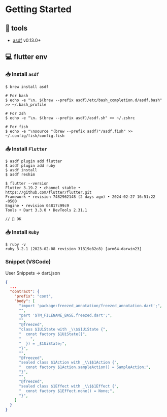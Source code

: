 # Getting Started

## 🧰 tools

- [asdf](https://github.com/asdf-vm/asdf) v0.13.0+

## 💻 flutter env

### 📥 Install `asdf`

```shell
$ brew install asdf

# For bash
$ echo -e "\n. $(brew --prefix asdf)/etc/bash_completion.d/asdf.bash" >> ~/.bash_profile

# For zsh
$ echo -e "\n. $(brew --prefix asdf)/asdf.sh" >> ~/.zshrc

# For fish
$ echo -e "\nsource "(brew --prefix asdf)"/asdf.fish" >> ~/.config/fish/config.fish
```

### 📥 Install `Flutter`

```shell
$ asdf plugin add flutter
$ asdf plugin add ruby
$ asdf install
$ asdf reshim
```

```shell
$ flutter --version
Flutter 3.19.2 • channel stable • https://github.com/flutter/flutter.git
Framework • revision 7482962148 (2 days ago) • 2024-02-27 16:51:22 -0500
Engine • revision 04817c99c9
Tools • Dart 3.3.0 • DevTools 2.31.1

// 🙌 OK
```

### 📥 Install `Ruby`

```shell
$ ruby -v
ruby 3.2.1 (2023-02-08 revision 31819e82c8) [arm64-darwin23]
```

### Snippet (VSCode)

User Snippets → dart.json

```json
{
  ...
  "contract": {
    "prefix": "cont",
    "body": [
      "import 'package:freezed_annotation/freezed_annotation.dart';",
      "",
      "part '$TM_FILENAME_BASE.freezed.dart';",
      "",
      "@freezed",
      "class $1UiState with _\\$$1UiState {",
      "  const factory $1UiState({",
      "    ",
      "  }) = _$1UiState;",
      "}",
      "",
      "@freezed",
      "sealed class $1Action with _\\$$1Action {",
      "  const factory $1Action.sampleAction() = SampleAction;",
      "}",
      "",
      "@freezed",
      "sealed class $1Effect with _\\$$1Effect {",
      "  const factory $1Effect.none() = None;",
      "}",
    ]
  }
}
```